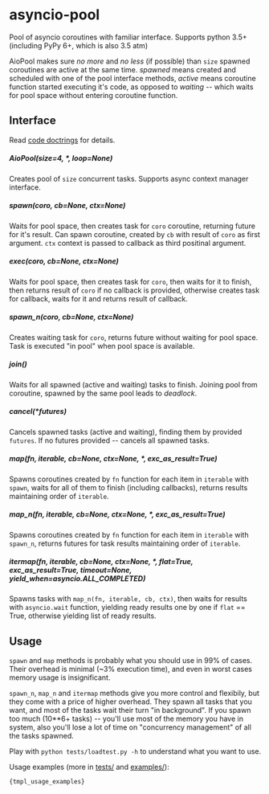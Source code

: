 # asyncio-pool

Pool of asyncio coroutines with familiar interface. Supports python 3.5+ (including PyPy 6+, which is also 3.5 atm)

AioPool makes sure _no more_ and _no less_ (if possible) than `size` spawned coroutines are active at the same time. _spawned_ means created and scheduled with one of the pool interface methods, _active_ means coroutine function started executing it's code, as opposed to _waiting_ -- which waits for pool space without entering coroutine function.

## Interface

Read [code doctrings](../master/asyncio_pool/base_pool.py) for details.

##### AioPool(size=4, *, loop=None)

Creates pool of `size` concurrent tasks. Supports async context manager interface.

##### spawn(coro, cb=None, ctx=None)

Waits for pool space, then creates task for `coro` coroutine, returning future for it's result. Can spawn coroutine, created by `cb` with result of `coro` as first argument. `ctx` context is passed to callback as third positinal argument.

##### exec(coro, cb=None, ctx=None)

Waits for pool space, then creates task for `coro`, then waits for it to finish, then returns result of `coro` if no callback is provided, otherwise creates task for callback, waits for it and returns result of callback.

##### spawn_n(coro, cb=None, ctx=None)

Creates waiting task for `coro`, returns future without waiting for pool space. Task is executed "in pool" when pool space is available.

##### join()

Waits for all spawned (active and waiting) tasks to finish. Joining pool from coroutine, spawned by the same pool leads to *deadlock*.

##### cancel(*futures)

Cancels spawned tasks (active and waiting), finding them by provided `futures`. If no futures provided -- cancels all spawned tasks.

##### map(fn, iterable, cb=None, ctx=None, *, exc_as_result=True)

Spawns coroutines created by `fn` function for each item in `iterable` with `spawn`, waits for all of them to finish (including callbacks), returns results maintaining order of `iterable`.

##### map_n(fn, iterable, cb=None, ctx=None, *, exc_as_result=True)

Spawns coroutines created by `fn` function for each item in `iterable` with `spawn_n`, returns futures for task results maintaining order of `iterable`.

##### itermap(fn, iterable, cb=None, ctx=None, *, flat=True, exc_as_result=True, timeout=None, yield_when=asyncio.ALL_COMPLETED)

Spawns tasks with `map_n(fn, iterable, cb, ctx)`, then waits for results with `asyncio.wait` function, yielding ready results one by one if `flat` == True, otherwise yielding list of ready results.



## Usage

`spawn` and `map` methods is probably what you should use in 99% of cases. Their overhead is minimal (~3% execution time), and even in worst cases memory usage is insignificant.

`spawn_n`, `map_n` and `itermap` methods give you more control and flexibily, but they come with a price of higher overhead. They spawn all tasks that you want, and most of the tasks wait their turn "in background". If you spawn too much (10**6+ tasks) -- you'll use most of the memory you have in system, also you'll lose a lot of time on "concurrency management" of all the tasks spawned.

Play with `python tests/loadtest.py -h` to understand what you want to use.

Usage examples (more in [tests/](../master/tests/) and [examples/](../master/examples/)):

```python
{tmpl_usage_examples}
```
